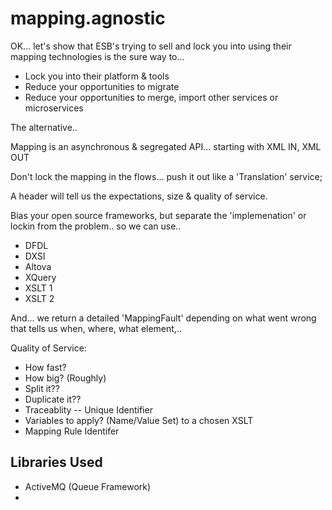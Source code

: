 # mapping.agnostic

OK... let's show that ESB's trying to sell and lock you into using their mapping technologies is the sure way to...

* Lock you into their platform & tools
* Reduce your opportunities to migrate
* Reduce your opportunities to merge, import other services or microservices

The alternative..

Mapping is an asynchronous & segregated API... starting with XML IN, XML OUT

Don't lock the mapping in the flows... push it out like a 'Translation' service;

A header will tell us the expectations, size & quality of service.

Bias your open source frameworks, but separate the 'implemenation' or lockin from the problem.. so we can use..

* DFDL
* DXSI
* Altova
* XQuery
* XSLT 1
* XSLT 2

And... we return a detailed 'MappingFault' depending on what went wrong that tells us when, where, what element,..

Quality of Service:
* How fast?
* How big? (Roughly)
* Split it??
* Duplicate it??
* Traceablity -- Unique Identifier
* Variables to apply? (Name/Value Set) to a chosen XSLT
* Mapping Rule Identifer


## Libraries Used
* ActiveMQ (Queue Framework)
* 
